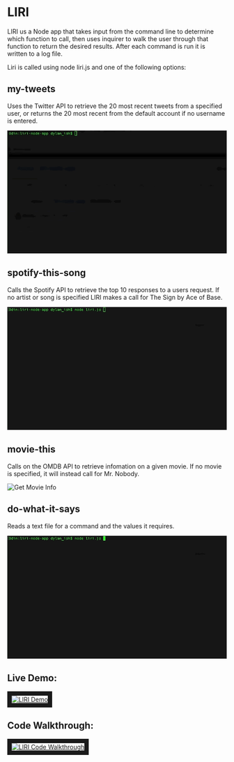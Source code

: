# LIRI

LIRI us a Node app that takes input from the command line to determine which function to call, then uses inquirer to walk the user through that function to return the desired results. After each command is run it is written to a log file.

Liri is called using node liri.js and one of the following options:
## my-tweets

Uses the Twitter API to retrieve the 20 most recent tweets from a specified user, or returns the 20 most recent from the default account if no username is entered.

![Get Tweets](/demo-gifs/call-tweets.gif)
## spotify-this-song

Calls the Spotify API to retrieve the top 10 responses to a users request. If no artist or song is specified LIRI makes a call for The Sign by Ace of Base.

![Check Spotify](/demo-gifs/call-spotify.gif)
## movie-this

Calls on the OMDB API to retrieve infomation on a given movie. If no movie is specified, it will instead call for Mr. Nobody.

![Get Movie Info](/demo-gifs/call-movie.gif)
## do-what-it-says

Reads a text file for a command and the values it requires.

![Get Command From File](/demo-gifs/call-text.gif)

## Live Demo:

<a href="http://www.youtube.com/watch?feature=player_embedded&v=XfLck-LdYcg
" target="_blank"><img src="http://img.youtube.com/vi/XfLck-LdYcg/0.jpg" 
alt="LIRI Demo" width="700" height="392" border="10" /></a>

## Code Walkthrough:

<a href="http://www.youtube.com/watch?feature=player_embedded&v=JwFwQR2xckA
" target="_blank"><img src="http://img.youtube.com/vi/JwFwQR2xckA/0.jpg" 
alt="LIRI Code Walkthrough" width="700" height="392" border="10" /></a>

